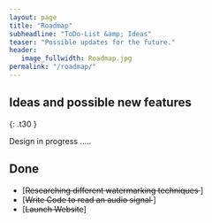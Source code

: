 ```yaml
---
layout: page
title: "Roadmap"
subheadline: "ToDo-List &amp; Ideas"
teaser: "Possible updates for the future."
header:
   image_fullwidth: Roadmap.jpg
permalink: "/roadmap/"
---
```


## Ideas and possible new features
{: .t30 }

Design in progress .....



## Done

* [<s>Researching different watermarking techniques </s>]
* [<s>Write Code to read an audio signal </s>]
* [<s>Launch Website</s>]
